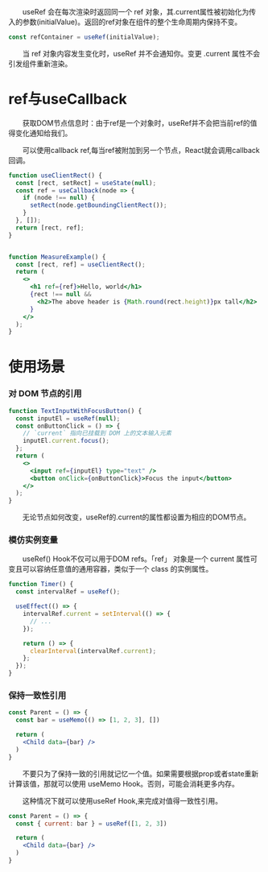 &emsp;&emsp;useRef 会在每次渲染时返回同一个 ref 对象，其.current属性被初始化为传入的参数(initialValue)。返回的ref对象在组件的整个生命周期内保持不变。
```jsx
const refContainer = useRef(initialValue);
```

&emsp;&emsp;当 ref 对象内容发生变化时，useRef 并不会通知你。变更 .current 属性不会引发组件重新渲染。

# ref与useCallback
&emsp;&emsp;获取DOM节点信息时：由于ref是一个对象时，useRef并不会把当前ref的值得变化通知给我们。

&emsp;&emsp;可以使用callback ref,每当ref被附加到另一个节点，React就会调用callback回调。
```jsx
function useClientRect() {
  const [rect, setRect] = useState(null);
  const ref = useCallback(node => {
    if (node !== null) {
      setRect(node.getBoundingClientRect());
    }
  }, []);
  return [rect, ref];
}


function MeasureExample() {
  const [rect, ref] = useClientRect();
  return (
    <>
      <h1 ref={ref}>Hello, world</h1>
      {rect !== null &&
        <h2>The above header is {Math.round(rect.height)}px tall</h2>
      }
    </>
  );
}
```

# 使用场景
### 对 DOM 节点的引用
```jsx
function TextInputWithFocusButton() {
  const inputEl = useRef(null);
  const onButtonClick = () => {
    // `current` 指向已挂载到 DOM 上的文本输入元素
    inputEl.current.focus();
  };
  return (
    <>
      <input ref={inputEl} type="text" />
      <button onClick={onButtonClick}>Focus the input</button>
    </>
  );
}
```
&emsp;&emsp;无论节点如何改变，useRef的.current的属性都设置为相应的DOM节点。

### 模仿实例变量
&emsp;&emsp;useRef() Hook不仅可以用于DOM refs。「ref」 对象是一个 current 属性可变且可以容纳任意值的通用容器，类似于一个 class 的实例属性。
```jsx
function Timer() {
  const intervalRef = useRef();

  useEffect(() => {
    intervalRef.current = setInterval(() => {
      // ...
    });

    return () => {
      clearInterval(intervalRef.current);
    };
  });
}
```
### 保持一致性引用
```jsx
const Parent = () => {
  const bar = useMemo(() => [1, 2, 3], [])

  return (
    <Child data={bar} />
  )
}
```
&emsp;&emsp;不要只为了保持一致的引用就记忆一个值。如果需要根据prop或者state重新计算该值，那就可以使用 useMemo Hook。否则，可能会消耗更多内存。

&emsp;&emsp;这种情况下就可以使用useRef Hook,来完成对值得一致性引用。
```jsx
const Parent = () => {
  const { current: bar } = useRef([1, 2, 3])

  return (
    <Child data={bar} />
  )
}
```
